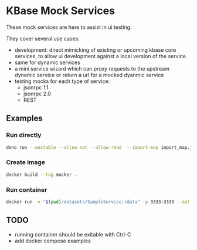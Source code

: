 # KBase Mock Services

These mock services are here to assist in ui testing.

They cover several use cases:

- development: direct mimicking of existing or upcoming kbase core services, to allow ui development against a local version of the service.
- same for dynamic services
- a mini service wizard which can proxy requests to the upstream dynamic service or return a url for a mocked dyanmic service
- testing mocks for each type of service:
  - jsonrpc 1.1
  - jsonrpc 2.0
  - REST

## Examples

### Run directly 

```bash
deno run --unstable --allow-net --allow-read  --import-map import_map.json src/index.ts --port 4444 --data-dir `pwd`/datasets/examples/SampleService
```

### Create image

```bash
docker build --tag mocker .
```


### Run container

```bash
docker run -v "$(pwd)/datasets/SampleService:/data" -p 3333:3333 --net kbase-dev  --name mocker --rm mocker
```

## TODO

- running container should be exitable with Ctrl-C
- add docker compose examples
